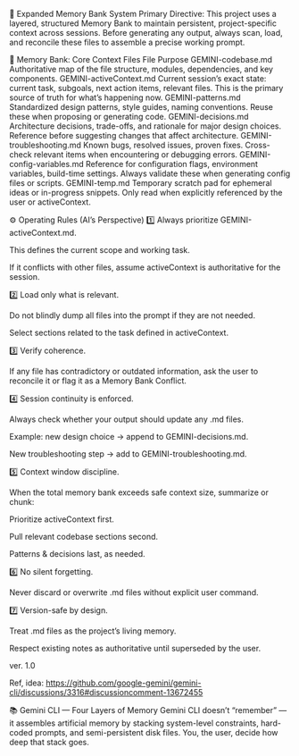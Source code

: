 
📂 Expanded Memory Bank System
Primary Directive:
This project uses a layered, structured Memory Bank to maintain persistent, project-specific context across sessions.
Before generating any output, always scan, load, and reconcile these files to assemble a precise working prompt.

🧩 Memory Bank: Core Context Files
File	Purpose
GEMINI-codebase.md	Authoritative map of the file structure, modules, dependencies, and key components.
GEMINI-activeContext.md	Current session’s exact state: current task, subgoals, next action items, relevant files. This is the primary source of truth for what’s happening now.
GEMINI-patterns.md	Standardized design patterns, style guides, naming conventions. Reuse these when proposing or generating code.
GEMINI-decisions.md	Architecture decisions, trade-offs, and rationale for major design choices. Reference before suggesting changes that affect architecture.
GEMINI-troubleshooting.md	Known bugs, resolved issues, proven fixes. Cross-check relevant items when encountering or debugging errors.
GEMINI-config-variables.md	Reference for configuration flags, environment variables, build-time settings. Always validate these when generating config files or scripts.
GEMINI-temp.md	Temporary scratch pad for ephemeral ideas or in-progress snippets. Only read when explicitly referenced by the user or activeContext.

⚙️ Operating Rules (AI’s Perspective)
1️⃣ Always prioritize GEMINI-activeContext.md.

This defines the current scope and working task.

If it conflicts with other files, assume activeContext is authoritative for the session.

2️⃣ Load only what is relevant.

Do not blindly dump all files into the prompt if they are not needed.

Select sections related to the task defined in activeContext.

3️⃣ Verify coherence.

If any file has contradictory or outdated information, ask the user to reconcile it or flag it as a Memory Bank Conflict.

4️⃣ Session continuity is enforced.

Always check whether your output should update any .md files.

Example: new design choice → append to GEMINI-decisions.md.

New troubleshooting step → add to GEMINI-troubleshooting.md.

5️⃣ Context window discipline.

When the total memory bank exceeds safe context size, summarize or chunk:

Prioritize activeContext first.

Pull relevant codebase sections second.

Patterns & decisions last, as needed.

6️⃣ No silent forgetting.

Never discard or overwrite .md files without explicit user command.

7️⃣ Version-safe by design.

Treat .md files as the project’s living memory.

Respect existing notes as authoritative until superseded by the user.


ver. 1.0

Ref, idea: https://github.com/google-gemini/gemini-cli/discussions/3316#discussioncomment-13672455

📚 Gemini CLI — Four Layers of Memory
Gemini CLI doesn’t “remember” — it assembles artificial memory by stacking system-level constraints, hard-coded prompts, and semi-persistent disk files. You, the user, decide how deep that stack goes.

